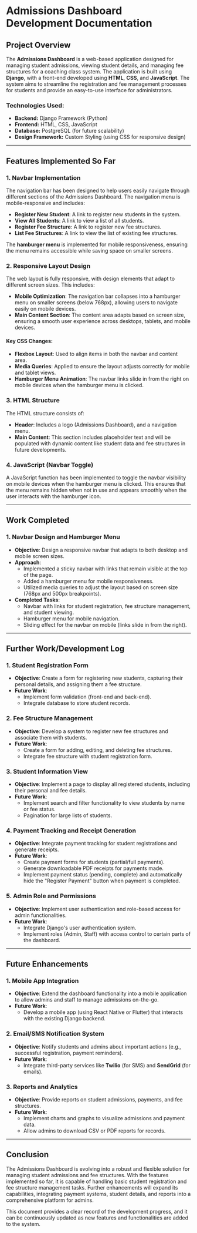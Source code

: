 # Admissions Dashboard Development Documentation

## Project Overview

The **Admissions Dashboard** is a web-based application designed for managing student admissions, viewing student details, and managing fee structures for a coaching class system. The application is built using **Django**, with a front-end developed using **HTML**, **CSS**, and **JavaScript**. The system aims to streamline the registration and fee management processes for students and provide an easy-to-use interface for administrators.

### Technologies Used:
- **Backend:** Django Framework (Python)
- **Frontend:** HTML, CSS, JavaScript
- **Database:** PostgreSQL (for future scalability)
- **Design Framework:** Custom Styling (using CSS for responsive design)

---

## Features Implemented So Far

### 1. Navbar Implementation
The navigation bar has been designed to help users easily navigate through different sections of the Admissions Dashboard. The navigation menu is mobile-responsive and includes:
- **Register New Student**: A link to register new students in the system.
- **View All Students**: A link to view a list of all students.
- **Register Fee Structure**: A link to register new fee structures.
- **List Fee Structures**: A link to view the list of existing fee structures.

The **hamburger menu** is implemented for mobile responsiveness, ensuring the menu remains accessible while saving space on smaller screens.

### 2. Responsive Layout Design
The web layout is fully responsive, with design elements that adapt to different screen sizes. This includes:
- **Mobile Optimization**: The navigation bar collapses into a hamburger menu on smaller screens (below 768px), allowing users to navigate easily on mobile devices.
- **Main Content Section**: The content area adapts based on screen size, ensuring a smooth user experience across desktops, tablets, and mobile devices.
  
#### Key CSS Changes:
- **Flexbox Layout**: Used to align items in both the navbar and content area.
- **Media Queries**: Applied to ensure the layout adjusts correctly for mobile and tablet views.
- **Hamburger Menu Animation**: The navbar links slide in from the right on mobile devices when the hamburger menu is clicked.

### 3. HTML Structure
The HTML structure consists of:
- **Header**: Includes a logo (Admissions Dashboard), and a navigation menu.
- **Main Content**: This section includes placeholder text and will be populated with dynamic content like student data and fee structures in future developments.

### 4. JavaScript (Navbar Toggle)
A JavaScript function has been implemented to toggle the navbar visibility on mobile devices when the hamburger menu is clicked. This ensures that the menu remains hidden when not in use and appears smoothly when the user interacts with the hamburger icon.

---

## Work Completed

### 1. Navbar Design and Hamburger Menu
- **Objective**: Design a responsive navbar that adapts to both desktop and mobile screen sizes.
- **Approach**: 
  - Implemented a sticky navbar with links that remain visible at the top of the page.
  - Added a hamburger menu for mobile responsiveness.
  - Utilized media queries to adjust the layout based on screen size (768px and 500px breakpoints).
- **Completed Tasks**:
  - Navbar with links for student registration, fee structure management, and student viewing.
  - Hamburger menu for mobile navigation.
  - Sliding effect for the navbar on mobile (links slide in from the right).
  
---

## Further Work/Development Log

### 1. Student Registration Form
- **Objective**: Create a form for registering new students, capturing their personal details, and assigning them a fee structure.
- **Future Work**: 
  - Implement form validation (front-end and back-end).
  - Integrate database to store student records.

### 2. Fee Structure Management
- **Objective**: Develop a system to register new fee structures and associate them with students.
- **Future Work**: 
  - Create a form for adding, editing, and deleting fee structures.
  - Integrate fee structure with student registration form.

### 3. Student Information View
- **Objective**: Implement a page to display all registered students, including their personal and fee details.
- **Future Work**: 
  - Implement search and filter functionality to view students by name or fee status.
  - Pagination for large lists of students.

### 4. Payment Tracking and Receipt Generation
- **Objective**: Integrate payment tracking for student registrations and generate receipts.
- **Future Work**:
  - Create payment forms for students (partial/full payments).
  - Generate downloadable PDF receipts for payments made.
  - Implement payment status (pending, complete) and automatically hide the "Register Payment" button when payment is completed.

### 5. Admin Role and Permissions
- **Objective**: Implement user authentication and role-based access for admin functionalities.
- **Future Work**: 
  - Integrate Django's user authentication system.
  - Implement roles (Admin, Staff) with access control to certain parts of the dashboard.

---

## Future Enhancements

### 1. Mobile App Integration
- **Objective**: Extend the dashboard functionality into a mobile application to allow admins and staff to manage admissions on-the-go.
- **Future Work**: 
  - Develop a mobile app (using React Native or Flutter) that interacts with the existing Django backend.

### 2. Email/SMS Notification System
- **Objective**: Notify students and admins about important actions (e.g., successful registration, payment reminders).
- **Future Work**: 
  - Integrate third-party services like **Twilio** (for SMS) and **SendGrid** (for emails).

### 3. Reports and Analytics
- **Objective**: Provide reports on student admissions, payments, and fee structures.
- **Future Work**: 
  - Implement charts and graphs to visualize admissions and payment data.
  - Allow admins to download CSV or PDF reports for records.

---

## Conclusion
The Admissions Dashboard is evolving into a robust and flexible solution for managing student admissions and fee structures. With the features implemented so far, it is capable of handling basic student registration and fee structure management tasks. Further enhancements will expand its capabilities, integrating payment systems, student details, and reports into a comprehensive platform for admins.

This document provides a clear record of the development progress, and it can be continuously updated as new features and functionalities are added to the system.
